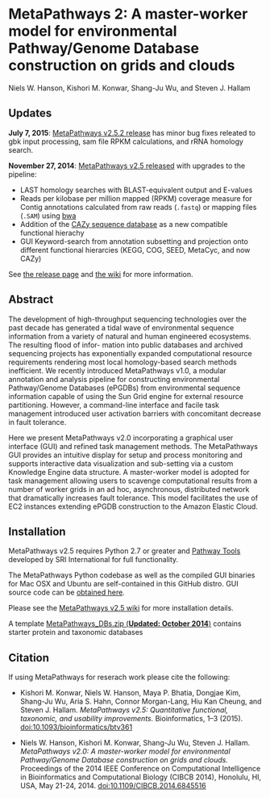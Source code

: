 # MetaPathways 2: A master-worker model for environmental Pathway/Genome Database construction on grids and clouds

Niels W. Hanson, Kishori M. Konwar, Shang-Ju Wu, and Steven J. Hallam

## Updates

**July 7, 2015**: [MetaPathways v2.5.2 release](https://github.com/hallamlab/metapathways2/releases/tag/v2.5.2) has minor bug fixes releated to gbk input processing, sam file RPKM calculations, and rRNA homology search.

**November 27, 2014**: [MetaPathways v2.5 released](https://github.com/hallamlab/metapathways2/releases/tag/v2.5) with upgrades to the pipeline:
    
* LAST homology searches with BLAST-equivalent output and E-values
* Reads per kilobase per million mapped (RPKM) coverage measure for Contig annotations calculated from raw reads (`.fastq`) or mapping files (`.SAM`) using [bwa](http://bio-bwa.sourceforge.net)
* Addition of the [CAZy sequence database](http://www.cazy.org) as a new compatible functional hierachy
* GUI Keyword-search from annotation subsetting and projection onto different functional hierarcies (KEGG, COG, SEED, MetaCyc, and now CAZy)

See [the release page](https://github.com/hallamlab/metapathways2/releases/tag/v2.5) and [the wiki](https://github.com/hallamlab/metapathways2/wiki) for more information.


## Abstract

The development of high-throughput sequencing technologies over the past decade has generated a tidal wave of environmental sequence information from a variety of natural and human engineered ecosystems. The resulting flood of infor- mation into public databases and archived sequencing projects has exponentially expanded computational resource requirements rendering most local homology-based search methods inefficient. We recently introduced MetaPathways v1.0, a modular annotation and analysis pipeline for constructing environmental Pathway/Genome Databases (ePGDBs) from environmental sequence information capable of using the Sun Grid engine for external resource partitioning. However, a command-line interface and facile task management introduced user activation barriers with concomitant decrease in fault tolerance.

Here we present MetaPathways v2.0 incorporating a graphical user interface (GUI) and refined task management methods. The MetaPathways GUI provides an intuitive display for setup and process monitoring and supports interactive data visualization and sub-setting via a custom Knowledge Engine data structure. A master-worker model is adopted for task management allowing users to scavenge computational results from a number of worker grids in an ad hoc, asynchronous, distributed network that dramatically increases fault tolerance. This model facilitates the use of EC2 instances extending ePGDB construction to the Amazon Elastic Cloud.

## Installation

MetaPathways v2.5 requires Python 2.7 or greater and [Pathway Tools](http://bioinformatics.ai.sri.com/ptools/) developed by SRI International for full functionality.

The MetaPathways Python codebase as well as the compiled GUI binaries for Mac OSX and Ubuntu are self-contained in this GitHub distro. GUI source code can be [obtained here](https://github.com/hallamlab/MetaPathwaysGUI).

Please see the [MetaPathways v2.5 wiki](https://github.com/hallamlab/metapathways2/wiki) for more installation details.

A template [MetaPathways_DBs.zip (**Updated: October 2014**)](https://www.dropbox.com/s/ye3kpve041e0r39/MetaPathways_DBs.zip?dl=0) contains starter protein and taxonomic databases

## Citation

If using MetaPathways for reserach work please cite the following:

* Kishori M. Konwar, Niels W. Hanson, Maya P. Bhatia, Dongjae Kim, Shang-Ju Wu, Aria S. Hahn, Connor Morgan-Lang, Hiu Kan Cheung, and Steven J. Hallam. *MetaPathways v2.5: Quantitative functional, taxonomic, and usability improvements.* Bioinformatics, 1–3 (2015). [doi:10.1093/bioinformatics/btv361](http://dx.doi.org/10.1093/bioinformatics/btv361)

* Niels W. Hanson, Kishori M. Konwar, Shang-Ju Wu, Steven J. Hallam. *MetaPathways v2.0: A master-worker model for environmental Pathway/Genome Database construction on grids and clouds.* Proceedings of the 2014 IEEE Conference on Computational Intelligence in Bioinformatics and Computational Biology (CIBCB 2014), Honolulu, HI, USA, May 21-24, 2014. [doi:10.1109/CIBCB.2014.6845516](http://ieeexplore.ieee.org/xpl/articleDetails.jsp?arnumber=6845516)
